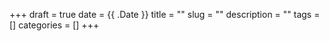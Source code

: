 +++ 
draft = true
date = {{ .Date }}
title = ""
slug = "" 
description = ""
tags = []
categories = []
+++
